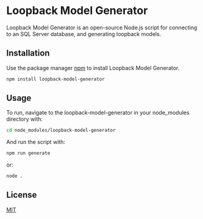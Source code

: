 # Loopback Model Generator

Loopback Model Generator is an open-source Node.js script for connecting to an SQL Server database, and generating loopback models.

## Installation

Use the package manager [npm](https://docs.npmjs.com/cli/v6/commands/npm) to install Loopback Model Generator.

```bash
npm install loopback-model-generator
```

## Usage

To run, navigate to the loopback-model-generator in your node_modules directory with:

```bash
cd node_modules/loopback-model-generator
```
And run the script with:

```bash
npm run generate
```

or:

```bash
node .
```

## License
[MIT](https://choosealicense.com/licenses/mit/)